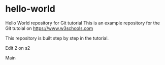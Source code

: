 # hello-world
Hello World repository for Git tutorial
This is an example repository for the Git tutoial on https://www.w3schools.com

This repository is built step by step in the tutorial.

Edit
2
on s2

Main